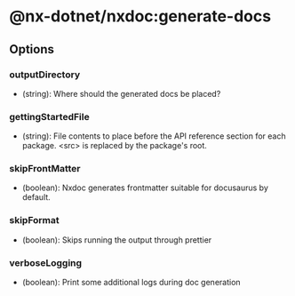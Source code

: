 # @nx-dotnet/nxdoc:generate-docs

## Options

### <span className="required">outputDirectory</span>

- (string): Where should the generated docs be placed?

### gettingStartedFile

- (string): File contents to place before the API reference section for each package. &lt;src&gt; is replaced by the package&#39;s root.

### skipFrontMatter

- (boolean): Nxdoc generates frontmatter suitable for docusaurus by default.

### skipFormat

- (boolean): Skips running the output through prettier

### verboseLogging

- (boolean): Print some additional logs during doc generation
